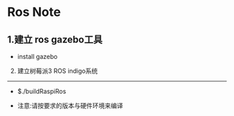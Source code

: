 Ros Note
========

1.建立 ros  gazebo工具
--------------------------
* install gazebo

2. 建立树莓派3 ROS indigo系统
---------------------------
* $./buildRaspiRos

* 注意:请按要求的版本与硬件环境来编译





